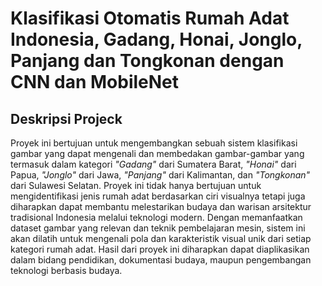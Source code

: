 # Klasifikasi Otomatis Rumah Adat Indonesia, Gadang, Honai, Jonglo, Panjang dan Tongkonan dengan CNN dan MobileNet

## Deskripsi Projeck

Proyek ini bertujuan untuk mengembangkan sebuah sistem klasifikasi gambar yang dapat mengenali dan membedakan gambar-gambar yang termasuk dalam kategori *"Gadang"* dari Sumatera Barat, *"Honai"* dari Papua, *"Jonglo"* dari Jawa, *"Panjang"* dari Kalimantan, dan *"Tongkonan"* dari Sulawesi Selatan. Proyek ini tidak hanya bertujuan untuk mengidentifikasi jenis rumah adat berdasarkan ciri visualnya tetapi juga diharapkan dapat membantu melestarikan budaya dan warisan arsitektur tradisional Indonesia melalui teknologi modern. Dengan memanfaatkan dataset gambar yang relevan dan teknik pembelajaran mesin, sistem ini akan dilatih untuk mengenali pola dan karakteristik visual unik dari setiap kategori rumah adat. Hasil dari proyek ini diharapkan dapat diaplikasikan dalam bidang pendidikan, dokumentasi budaya, maupun pengembangan teknologi berbasis budaya.


